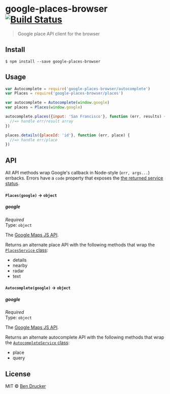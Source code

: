 # google-places-browser [![Build Status](https://travis-ci.org/bendrucker/google-places-browser.svg?branch=master)](https://travis-ci.org/bendrucker/google-places-browser)

> Google place API client for the browser


## Install

```
$ npm install --save google-places-browser
```


## Usage

```js
var Autocomplete = require('google-places-browser/autocomplete')
var Places = require('google-places-browser/places')

var autocomplete = Autocomplete(window.google)
var places = Places(window.google)

autocomplete.places({input: 'San Francisco'}, function (err, results) {
  //=> handle err/result array  
})

places.details({placeId: 'id'}, function (err, place) {
  //=> handle err/place  
})
```

## API

All API methods wrap Google's callback in Node-style (`err, args...`) errbacks. Errors have a `code` property that exposes the [the returned service status](https://developers.google.com/maps/documentation/javascript/3.exp/reference#PlacesServiceStatus).

#### `Places(google)` -> `object`

##### google

*Required*  
Type: `object`

The [Google Maps JS API](https://developers.google.com/maps/documentation/javascript/).

Returns an alternate place API with the following methods that wrap the [`PlacesService` class](https://developers.google.com/maps/documentation/javascript/3.exp/reference#PlacesService):

* details
* nearby
* radar
* text

#### `Autocomplete(google)` -> `object`

##### google

*Required*  
Type: `object`

The [Google Maps JS API](https://developers.google.com/maps/documentation/javascript/).

Returns an alternate autocomplete API with the following methods that wrap the [`AutocompleteService` class](https://developers.google.com/maps/documentation/javascript/3.exp/reference#PlacesService):

* place
* query


## License

MIT © [Ben Drucker](http://bendrucker.me)
